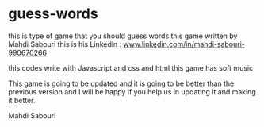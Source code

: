 # guess-words
this is type of game that you should guess words
this game written by Mahdi Sabouri
this is his Linkedin : www.linkedin.com/in/mahdi-sabouri-990670266

this codes write with Javascript and css and html 
this game has soft music

This game is going to be updated and it is going to be better than the previous version and I will be happy if you help us in updating it and making it better.

Mahdi Sabouri
